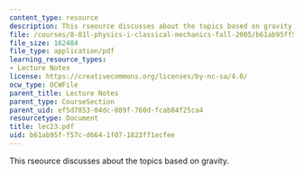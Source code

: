 ```yaml
---
content_type: resource
description: This rseource discusses about the topics based on gravity.
file: /courses/8-01l-physics-i-classical-mechanics-fall-2005/b61ab95ff57cd6641f071823ff1ecfee_lec23.pdf
file_size: 162484
file_type: application/pdf
learning_resource_types:
- Lecture Notes
license: https://creativecommons.org/licenses/by-nc-sa/4.0/
ocw_type: OCWFile
parent_title: Lecture Notes
parent_type: CourseSection
parent_uid: ef5d7853-04dc-089f-760d-fcab84f25ca4
resourcetype: Document
title: lec23.pdf
uid: b61ab95f-f57c-d664-1f07-1823ff1ecfee
---
```

This rseource discusses about the topics based on gravity.